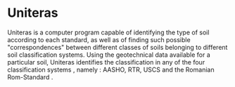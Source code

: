 # Uniteras
Uniteras is a computer program capable of identifying the type of soil according to each standard, as well as of finding such possible "correspondences" between different classes of soils belonging to different soil classification systems. Using the geotechnical data available for a particular soil, Uniteras identifies the classification in any of the four classification systems , namely : AASHO, RTR, USCS and the Romanian  Rom-Standard . 
